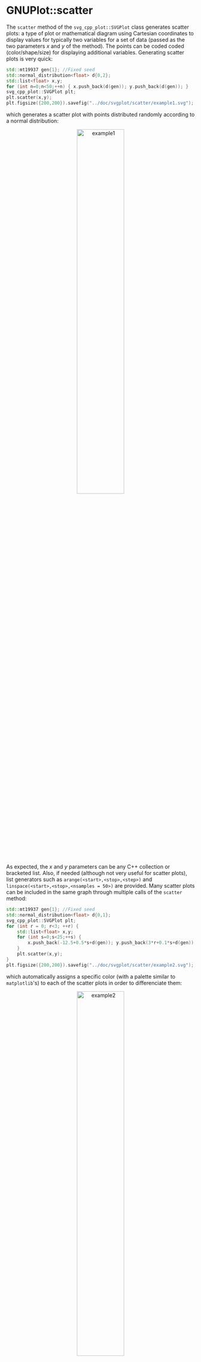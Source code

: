 # GNUPlot::scatter

The `scatter` method of the `svg_cpp_plot::SVGPlot` class generates scatter plots: a type of plot or mathematical diagram using Cartesian coordinates to display values for typically two variables for a set of data (passed as the two parameters *x* and *y* of the method). The points can be coded coded (color/shape/size) for displaying additional variables. Generating scatter plots is very quick:

```cpp
std::mt19937 gen{1}; //Fixed seed
std::normal_distribution<float> d{0,2};
std::list<float> x,y;
for (int n=0;n<50;++n) { x.push_back(d(gen)); y.push_back(d(gen)); }
svg_cpp_plot::SVGPlot plt;
plt.scatter(x,y);
plt.figsize({200,200}).savefig("../doc/svgplot/scatter/example1.svg");
```
which generates a scatter plot with points distributed randomly according to a normal distribution:

<div style="text-align:center"><img 
 src="./scatter/example1.svg" alt="example1" width="50%" /></div>
	
As expected, the *x* and *y* parameters can be any C++ collection or bracketed list. Also, if needed (although not very useful for scatter plots), list generators such as `arange(<start>,<stop>,<step>)` and `linspace(<start>,<stop>,<nsamples = 50>)` are provided. Many scatter plots can be included in the same graph through multiple calls of the `scatter` method:

```cpp
std::mt19937 gen{1}; //Fixed seed
std::normal_distribution<float> d{0,1};
svg_cpp_plot::SVGPlot plt;
for (int r = 0; r<3; ++r) {
    std::list<float> x,y;
    for (int s=0;s<25;++s) {
        x.push_back(-12.5+0.5*s+d(gen)); y.push_back(3*r+0.1*s+d(gen));
    }            
    plt.scatter(x,y);
}            
plt.figsize({200,200}).savefig("../doc/svgplot/scatter/example2.svg");
```

which automatically assigns a specific color (with a palette similar to `matplotlib`'s) to each of the scatter plots in order to differenciate them:


<div style="text-align:center"><img 
 src="./scatter/example2.svg" alt="example2" width="50%" /></div>
 
## Formatting

The appearance of a scatter plot can be setup in multiple ways through named parameters (which are represented as methods):

- `s(<float>)`: The marker size in points
- `c(<color>)`: Marker color, which can be a named color (`svg_cpp_plot::red`), a RGB color (`svg_cpp_plot::rgb(0.2,0.8,0.2)`), a HSV color (`svg_cpp_plot::hsv(0,1,1)`) or a string that represents a color, either named colors `"magenta"`, color URLs `"#FF00EE"` or single char colors (```r```  red, ```g```  green, ```b```  blue, ```c``` cyan, ```m``` magenta, ```y```  yellow, ```k```  black, ```w``` white).
- `edgecolors(<color>)`: The color of the edge of the marker, which can be again any color as in the `c(<color>)` named parameter.
- `linewidths(<float>)`: The width of the edge line of the marker.
- `alpha(<float>)`: Transparency of the markers from *0* (totally transparent, invisible) to *100* (totally opaque, default value).

These are illustrated here:

```cpp
std::mt19937 gen{1}; //Fixed seed
std::fisher_f_distribution<float> d(5.0,5.0);
std::list<float> x,y;
for (int n=0;n<50;++n) { 
    x.push_back(d(gen)); y.push_back(d(gen)); 
}
svg_cpp_plot::SVGPlot plt;
plt.scatter(x,y).c("r").alpha(0.5).s(2).edgecolors("black").linewidths(0.5);
plt.figsize({200,200}).savefig("../doc/svgplot/scatter/example3.svg");
```

which generates

<div style="text-align:center"><img 
 src="./scatter/example3.svg" alt="example3" width="50%" /></div>
 
The shape of the marker can be defined by the `marker(<string>)` named parameter. There are multiple enabled options for marker shapes, as illustrated in the following code:

```cpp
svg_cpp_plot::SVGPlot plt; int p=0;
for (std::string marker : {"o",".",",","v",">","^","<","s","+","P","x","X"}) {
    auto& sub = plt.subplot(2,6,p++);
    sub.set_title("'"+((marker!="<")?marker:"&lt;")+"'").fontsize(2);
    sub.axis({-1,1,-1,1}).xticks({}).yticks({}).figsize({5,8}).linewidth(0.01);
    sub.scatter({0},{0}).marker(marker);
 }
plt.savefig("../doc/svgplot/scatter/example4.svg");
```

generates a visualization of all the available marker shapes:

<div style="text-align:center"><img 
 src="./scatter/example4.svg" alt="example4" width="100%" /></div>

## Additional variables

Additional variables can be visualized by modifying each marker's color through the `c(<sequence>)` named parameter, when passing a sequence (C++ collection) of floating point values. The mapping to RGB values is done (like in Matplotlib) through a color map, where the maximum and minimum labeled values are calculated automatically from the data so there is no clamping. It is possible, however, to specifically set those clamping values through the `vmin(<float>)` and `vmax(<float>)` named parameters (represented in C++ as methods). Furthermore, the color map can be specified through the `cmap(<string>)` named parameter. The following color maps are available:

<div style="text-align:center"><img 
 src="./imshow/example10.svg" alt="example10" width="100%" /></div>

The following example illustrates three different color maps for the same set of values:

```cpp
std::mt19937 gen{1}; //Fixed seed
std::uniform_real_distribution<float> d(0,1);
std::list<float> x,y, value;
for (int i=0;i<10;++i) for (int j=0;j<10;++j) for (int s=0;s<3;++s) {
    x.push_back(i+d(gen)); y.push_back(j+d(gen)); value.push_back(sqrt((x.back()-5.0f)*(x.back()-5.0f)+(y.back()-5.0f)*(y.back()-5.0f)));
}
svg_cpp_plot::SVGPlot plt; int p = 0;
for (auto cmap : {"grayscale","viridis","plasma"})
    plt.subplot(1,3,p++).figsize({200,200}).scatter(x,y).c(value).cmap(cmap);
plt.savefig("../doc/svgplot/scatter/example5.svg");
```

which generates

<div style="text-align:center"><img 
 src="./scatter/example5.svg" alt="example5" width="100%" /></div>

It is also possible not only to set values through a sequence of floating point numbers in `c(<sequence>)` but also specific colors through a sequence of RGB tuples, as illustrated in the following code:

```cpp
svg_cpp_plot::SVGPlot plt;
plt.scatter({0,0,0},{0,2,4}).c({{0,1,0.25},{1.0,0.75,0},{0.75,0.25,0.25}});
plt.figsize({10,25}).axis({-2,2,-2,6}).xticks({}).yticks({}).linewidth(0);
plt.savefig("../doc/svgplot/scatter/example6.svg");
```

which generates:

<div style="text-align:center"><img 
 src="./scatter/example6.svg" alt="example6" width="20%" /></div>
 
In this case the parameters `cmap`, `vmin` and `vmax` will just be ignored.

Actually, multiple variables can be defined: in scatter plots, most named parameters that define appearance can be translated into a sequence, enabling new ways of showing information through the markers size (`s`) and border width (`linewidth`). The following illustrates different sizes for the same scatter plot:

```cpp
svg_cpp_plot::SVGPlot plt;
plt.scatter({0,0,0},{0,2,3.5}).s({4,3,2});
plt.scatter({0},{3.4}).s(0.4).marker("v");
plt.scatter({-0.3,0.3,-0.3,-0.1,0.1,0.3},{3.8,3.8,3.2,3.2,3.2,3.2}).s({0.4,0.4,0.3,0.2,0.2,0.3}).marker("+");
plt.figsize({10,25}).axis({-2,2,-2,5}).xticks({}).yticks({}).linewidth(0);
plt.savefig("../doc/svgplot/scatter/example7.svg");
```

yielding

<div style="text-align:center"><img 
 src="./scatter/example7.svg" alt="example7" width="20%" /></div>



